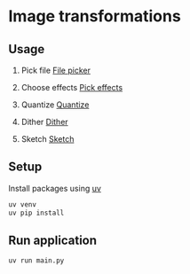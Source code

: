 # Image transformations

## Usage

1. Pick file
   [File picker](./docs/images/upload-file.png)

1. Choose effects
   [Pick effects](./docs/images/pick-effects.png)

1. Quantize
   [Quantize](./docs/images/quantize.png)

1. Dither
   [Dither](./docs/images/dithering.png)

1. Sketch
   [Sketch](./docs/images/sketch.png)

## Setup

Install packages using [uv](https://github.com/astral-sh/uv)

```bash
uv venv
uv pip install
```

## Run application

```bash
uv run main.py
```
